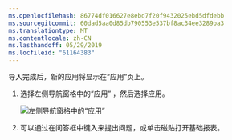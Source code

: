 ```yaml
---
ms.openlocfilehash: 86774df016627e8ebd7f20f9432025ebd5dfdebb
ms.sourcegitcommit: 60dad5aa0d85db790553e537bf8ac34ee3289ba3
ms.translationtype: MT
ms.contentlocale: zh-CN
ms.lasthandoff: 05/29/2019
ms.locfileid: "61164383"
---
```

导入完成后，新的应用将显示在“应用”页上。

1. 选择左侧导航窗格中的“应用”  ，然后选择应用。
   
     ![左侧导航窗格中的“应用”](media/powerbi-service-apps-open-app/power-bi-service-apps-left-nav.png)
2. 可以通过在问答框中键入来提出问题，或单击磁贴打开基础报表。 

